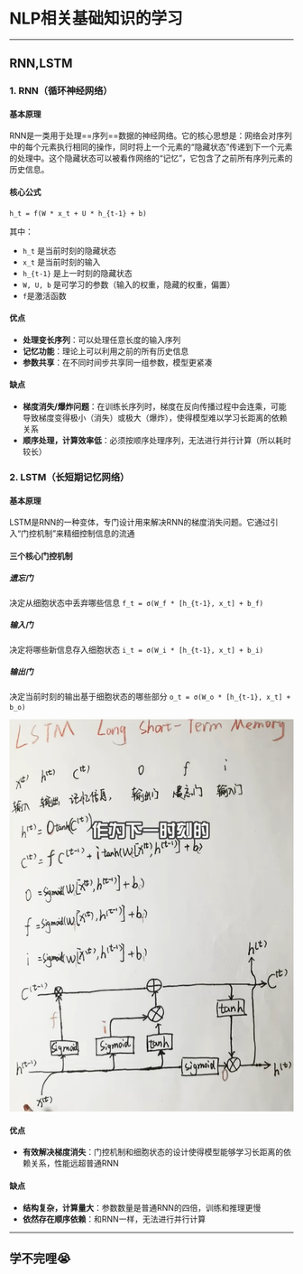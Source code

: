 # NLP相关基础知识的学习
---
## RNN,LSTM
### 1. RNN（循环神经网络）

#### 基本原理
RNN是一类用于处理==序列==数据的神经网络。它的核心思想是：网络会对序列中的每个元素执行相同的操作，同时将上一个元素的“隐藏状态”传递到下一个元素的处理中。这个隐藏状态可以被看作网络的“记忆”，它包含了之前所有序列元素的历史信息。

#### 核心公式
`h_t = f(W * x_t + U * h_{t-1} + b)`

其中：
- `h_t` 是当前时刻的隐藏状态
- `x_t` 是当前时刻的输入
- `h_{t-1}` 是上一时刻的隐藏状态
- `W, U, b` 是可学习的参数（输入的权重，隐藏的权重，偏置）
- `f`是激活函数

#### 优点
- **处理变长序列**：可以处理任意长度的输入序列
- **记忆功能**：理论上可以利用之前的所有历史信息
- **参数共享**：在不同时间步共享同一组参数，模型更紧凑

#### 缺点
- **梯度消失/爆炸问题**：在训练长序列时，梯度在反向传播过程中会连乘，可能导致梯度变得极小（消失）或极大（爆炸），使得模型难以学习长距离的依赖关系
- **顺序处理，计算效率低**：必须按顺序处理序列，无法进行并行计算（所以耗时较长）

### 2. LSTM（长短期记忆网络）

#### 基本原理
LSTM是RNN的一种变体，专门设计用来解决RNN的梯度消失问题。它通过引入“门控机制”来精细控制信息的流通

#### 三个核心门控机制

##### 遗忘门
决定从细胞状态中丢弃哪些信息
`f_t = σ(W_f * [h_{t-1}, x_t] + b_f)`

##### 输入门
决定将哪些新信息存入细胞状态
`i_t = σ(W_i * [h_{t-1}, x_t] + b_i)`

##### 输出门
决定当前时刻的输出基于细胞状态的哪些部分
`o_t = σ(W_o * [h_{t-1}, x_t] + b_o)`

![LSTM流程](../task4/photos/LSTM.png)

#### 优点
- **有效解决梯度消失**：门控机制和细胞状态的设计使得模型能够学习长距离的依赖关系，性能远超普通RNN

#### 缺点
- **结构复杂，计算量大**：参数数量是普通RNN的四倍，训练和推理更慢
- **依然存在顺序依赖**：和RNN一样，无法进行并行计算
---
## 学不完哩:sob: